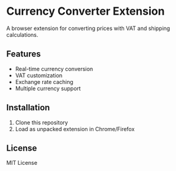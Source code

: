 # Currency Converter Extension

A browser extension for converting prices with VAT and shipping calculations.

## Features
- Real-time currency conversion
- VAT customization
- Exchange rate caching
- Multiple currency support

## Installation
1. Clone this repository
2. Load as unpacked extension in Chrome/Firefox

## License
MIT License

